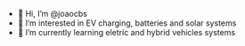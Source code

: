 - 👋 Hi, I’m @joaocbs
- 👀 I’m interested in EV charging, batteries and solar systems
- 🌱 I’m currently learning eletric and hybrid vehicles systems


<!---
joaocbs/joaocbs is a ✨ special ✨ repository because its `README.md` (this file) appears on your GitHub profile.
You can click the Preview link to take a look at your changes.
--->
